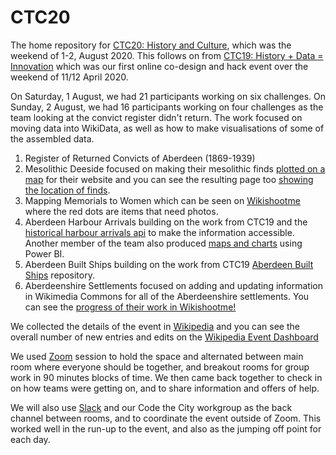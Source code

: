 # CTC20
The home repository for [CTC20: History and Culture](https://codethecity.org/what-we-do/hack-weekends/code-the-city-20-history-and-culture/), which was the weekend of 1-2, August 2020. This follows on from [CTC19: History + Data = Innovation](https://codethecity.org/what-we-do/hack-weekends/code-the-city-19-history-data-innovation/) which was our first online co-design and hack event over the weekend of 11/12 April 2020. 

On Saturday, 1 August, we had 21 participants working on six challenges. On Sunday, 2 August, we had 16 participants working on four challenges as the team looking at the convict register didn't return. The work focused on moving data into WikiData, as well as how to make visualisations of some of the assembled data. 

1. Register of Returned Convicts of Aberdeen (1869-1939)
2. Mesolithic Deeside focused on making their mesolithic finds [plotted on a map](https://github.com/CodeTheCity/ctc20-mesolithic-deeside) for their website and you can see the resulting page too [showing the location of finds](https://argh.technology/meso-dee/).
3. Mapping Memorials to Women which can be seen on [Wikishootme](https://wikishootme.toolforge.org/#lat=57.138228737597295&lng=-2.067317962646485&zoom=13&layers=wikidata_image,wikidata_no_image&sparql_filter=%3Fq%20wdt%3AP8048%20%3Fid%20%3B%20wdt%3AP131%20wd%3AQ62274582%20%3B%20wdt%3AP625%20%3Flocation&worldwide=1) where the red dots are items that need photos.
4. Aberdeen Harbour Arrivals building on the work from CTC19 and the [historical harbour arrivals api](https://github.com/CodeTheCity/historical_harbour_arrivals_api) to make the information accessible. Another member of the team also produced [maps and charts](https://app.powerbi.com/view?r=eyJrIjoiNGZhZjg3ZTUtNTY4ZC00ZGRkLWE4OTMtMzJiZmFjYzg5MjhhIiwidCI6IjBlMTkwZTMwLTM3YWItNDA1My05OTY2LTg3MTAzYTdmZDRkYyJ9) using Power BI.
5. Aberdeen Built Ships building on the work from CTC19 [Aberdeen Built Ships](https://github.com/CodeTheCity/aberdeen-built-ships) repository.
6. Aberdeenshire Settlements focused on adding and updating information in Wikimedia Commons for all of the Aberdeenshire settlements. You can see the [progress of their work in Wikishootme!](https://wikishootme.toolforge.org/#lat=57.27936452244392&lng=-2.6834106445312504&zoom=9&layers=commons,wikidata_image,wikidata_no_image&sparql_filter=%3Fq%20wdt%3AP31%2Fwdt%3AP279*%20wd%3AQ486972%20.%20%3Fq%20wdt%3AP131%20wd%3AQ189912%20.%20%3Fq%20wdt%3AP625%20%3Flocation%20.&worldwide=1)

We collected the details of the event in [Wikipedia](https://en.wikipedia.org/wiki/Wikipedia:GLAM/CodeTheCity/CTC20) and you can see the overall number of new entries and edits on the [Wikipedia Event Dashboard](https://outreachdashboard.wmflabs.org/courses/CodeTheCity/CTC20-Aberdeen-History_Culture_(01-Aug-2020)/home)

We used [Zoom](http://zoom.us) session to hold the space and alternated between main room where everyone should be together, and breakout rooms for group work in 90 minutes blocks of time. We then came back together to check in on how teams were getting on, and to share information and offers of help.

We will also use [Slack](http://slack.com) and our Code the City workgroup as the back channel between rooms, and to coordinate the event outside of Zoom. This worked well in the run-up to the event, and also as the jumping off point for each day.

